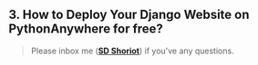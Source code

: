 ## 3. How to Deploy Your Django Website on PythonAnywhere for free?


> Please inbox me (**[SD Shoriot](https://www.facebook.com/shoriot)**) if you've any questions. 